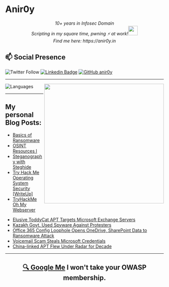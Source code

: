 # Anir0y


<p align="center"><em>10+ years in Infosec Domain<br>
  Scripting in my square time, pwning ⚡ at work!<img src="https://media.giphy.com/media/WUlplcMpOCEmTGBtBW/giphy.gif" width="30"> <br>
  Find me here: https://anir0y.in
</em></p>

## 📫 Social Presence

![Twitter Follow](https://img.shields.io/twitter/follow/anir0y?color=blue&style=for-the-badge&logo=twitter)
[![Linkedin Badge](https://img.shields.io/badge/Animesh%20Roy-Connect%20on%20linkedin-black?style=for-the-badge&logo=linkedin)](https://www.linkedin.com/in/anir0y/)
[![GitHub anir0y](https://img.shields.io/github/followers/anir0y?label=GitHub&style=for-the-badge&logo=github)](https://github.com/anir0y)

---

<img align='right' src="https://github-readme-stats.vercel.app/api?username=anir0y&show_icons=true&theme=dark" width="380">
<p align="left">
  <img  src="https://github-readme-stats.vercel.app/api/top-langs/?username=anir0y&layout=compact&hide=html,css" alt="Languages" />
</p>


---

## My personal Blog Posts:

<!-- CLASS:START -->
- [Basics of Ransomware](https://classroom.anir0y.in/post/what_is_ransomware/)
- [OSINT Resources I](https://classroom.anir0y.in/post/osint_resources-i/)
- [Steganography with Steghide](https://classroom.anir0y.in/post/stegnography/)
- [Try Hack Me Operating System Security [WriteUp]](https://classroom.anir0y.in/post/tryhackme-operatingsystemsecurity/)
- [TryHackMe Oh My Webserver](https://classroom.anir0y.in/post/tryhackme-oh-my-webserver/)
<!-- CLASS:END -->


<!-- THREAT:START -->
- [Elusive ToddyCat APT Targets Microsoft Exchange Servers](https://threatpost.com/elusive-toddycat-apt-targets-microsoft-exchange-servers/180031/)
- [Kazakh Govt. Used Spyware Against Protesters](https://threatpost.com/kazakh-govt-used-spyware-against-protesters/180016/)
- [Office 365 Config Loophole Opens OneDrive, SharePoint Data to Ransomware Attack](https://threatpost.com/office-365-opens-ransomware-attacks-on-onedrive-sharepoint/180010/)
- [Voicemail Scam Steals Microsoft Credentials](https://threatpost.com/voicemail-phishing-scam-steals-microsoft-credentials/180005/)
- [China-linked APT Flew Under Radar for Decade](https://threatpost.com/apt-flew-under-radar-decade/179995/)
<!-- THREAT:END -->

---

<h2 align=center>
  <a href="https://google.com/search?q=@anir0y">🔍 Google Me</a> I won't take your OWASP membership. 
</h2>


